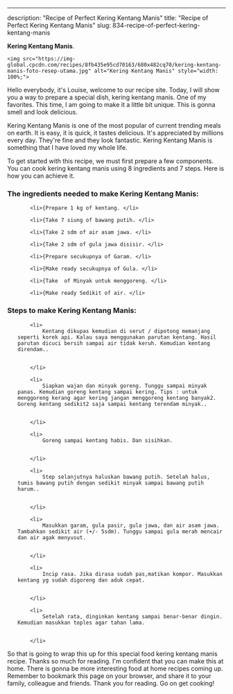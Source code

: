 ---
description: "Recipe of Perfect Kering Kentang Manis"
title: "Recipe of Perfect Kering Kentang Manis"
slug: 834-recipe-of-perfect-kering-kentang-manis

<p>
	<strong>Kering Kentang Manis</strong>. 
	
</p>
<p>
	
	<img src="https://img-global.cpcdn.com/recipes/8fb435e95cd70163/680x482cq70/kering-kentang-manis-foto-resep-utama.jpg" alt="Kering Kentang Manis" style="width: 100%;">
	
	
</p>
<p>
	Hello everybody, it's Louise, welcome to our recipe site. Today, I will show you a way to prepare a special dish, kering kentang manis. One of my favorites. This time, I am going to make it a little bit unique. This is gonna smell and look delicious.
</p>
	
<p>
	
</p>
<p>
	Kering Kentang Manis is one of the most popular of current trending meals on earth. It is easy, it is quick, it tastes delicious. It's appreciated by millions every day. They're fine and they look fantastic. Kering Kentang Manis is something that I have loved my whole life.
</p>

<p>
To get started with this recipe, we must first prepare a few components. You can cook kering kentang manis using 8 ingredients and 7 steps. Here is how you can achieve it.
</p>

<h3>The ingredients needed to make Kering Kentang Manis:</h3>

<ol>
	
		<li>{Prepare 1 kg of kentang. </li>
	
		<li>{Take 7 siung of bawang putih. </li>
	
		<li>{Take 2 sdm of air asam jawa. </li>
	
		<li>{Take 2 sdm of gula jawa disisir. </li>
	
		<li>{Prepare secukupnya of Garam. </li>
	
		<li>{Make ready secukupnya of Gula. </li>
	
		<li>{Take  of Minyak untuk menggoreng. </li>
	
		<li>{Make ready Sedikit of air. </li>
	
</ol>
<p>
	
</p>

<h3>Steps to make Kering Kentang Manis:</h3>

<ol>
	
		<li>
			Kentang dikupas kemudian di serut / dipotong memanjang seperti korek api. Kalau saya menggunakan parutan kentang. Hasil parutan dicuci bersih sampai air tidak keruh. Kemudian kentang direndam..
			
			
		</li>
	
		<li>
			Siapkan wajan dan minyak goreng. Tunggu sampai minyak panas. Kemudian goreng kentang sampai kering. Tips : untuk menggoreng kerang agar kering jangan menggoreng kentang banyak2. Goreng kentang sedikit2 saja sampai kentang terendam minyak..
			
			
		</li>
	
		<li>
			Goreng sampai kentang habis. Dan sisihkan.
			
			
		</li>
	
		<li>
			Step selanjutnya haluskan bawang putih. Setelah halus, tumis bawang putih dengan sedikit minyak sampai bawang putih harum..
			
			
		</li>
	
		<li>
			Masukkan garam, gula pasir, gula jawa, dan air asam jawa. Tambahkan sedikit air (+/- 5sdm). Tunggu sampai gula merah mencair dan air agak menyusut.
			
			
		</li>
	
		<li>
			Incip rasa. Jika dirasa sudah pas,matikan kompor. Masukkan kentang yg sudah digoreng dan aduk cepat.
			
			
		</li>
	
		<li>
			Setelah rata, dinginkan kentang sampai benar-benar dingin. Kemudian masukkan toples agar tahan lama.
			
			
		</li>
	
</ol>

<p>
	
</p>

<p>
	So that is going to wrap this up for this special food kering kentang manis recipe. Thanks so much for reading. I'm confident that you can make this at home. There is gonna be more interesting food at home recipes coming up. Remember to bookmark this page on your browser, and share it to your family, colleague and friends. Thank you for reading. Go on get cooking!
</p>
